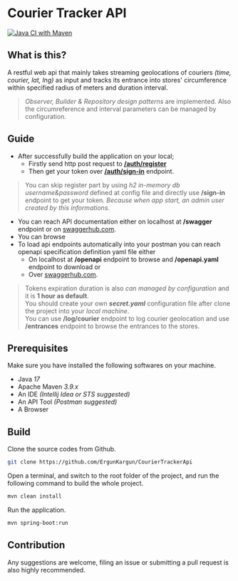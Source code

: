 # Courier Tracker API

[![Java CI with Maven](https://github.com/ErgunKargun/CourierTrackerApi/actions/workflows/maven.yml/badge.svg)](https://github.com/ErgunKargun/CourierTrackerApi/actions/workflows/maven.yml)

## What is this?

A restful web api that mainly takes streaming geolocations of couriers *(time, courier, lat, lng)* as input and tracks its entrance into stores' circumference within specified radius of meters and duration interval.

> *Observer, Builder & Repository design patterns* are implemented. Also the circumreference and interval parameters can be managed by configuration.

## Guide

* After successfully build the application on your local;
    * Firstly send http post request to [**/auth/register**](http://localhost:8080/auth/register)
    * Then get your token over [**/auth/sign-in**](http://localhost:8080/auth/sign-in) endpoint.
> You can skip register part by using *h2 in-memory db username&password* defined at config file and directly use **/sign-in** endpoint to get your token. *Because when app start, an admin user created by this informations*.  
* You can reach API documentation either on localhost at **/swagger** endpoint or on [swaggerhub.com](https://app.swaggerhub.com/apis-docs/ErgunKargun/CourierTrackerApi/v1).
* You can browse
* To load api endpoints automatically into your postman you can reach openapi specification definition yaml file either
    * On localhost at **/openapi** endpoint to browse and **/openapi.yaml** endpoint to download or
    * Over [swaggerhub.com](https://app.swaggerhub.com/apis/ErgunKargun/CourierTrackerApi/v1).

> Tokens expiration duration is also *can managed by configuration* and it is **1 hour as default**.  
> You should create your own ***secret.yaml*** configuration file after clone the project into your *local machine*.  
> You can use **/log/courier** endpoint to log courier geolocation and use **/entrances** endpoint to browse the entrances to the stores.  

## Prerequisites

Make sure you have installed the following softwares on your machine.

* Java *17*
* Apache Maven *3.9.x*
* An IDE *(Intellij Idea or STS suggested)*
* An API Tool *(Postman suggested)*
* A Browser

## Build 

Clone the source codes from Github.

```bash
git clone https://github.com/ErgunKargun/CourierTrackerApi
```

Open a terminal, and switch to the root folder of the project, and run the following command to build the whole project.

```bash
mvn clean install
```

Run the application.

```bash
mvn spring-boot:run
```


## Contribution

Any suggestions are welcome, filing an issue or submitting a pull request is also highly recommended.  
